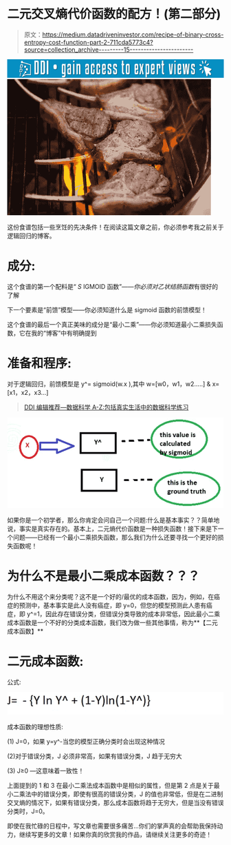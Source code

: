 # 二元交叉熵代价函数的配方！(第二部分)

> 原文：<https://medium.datadriveninvestor.com/recipe-of-binary-cross-entropy-cost-function-part-2-711cda5773c4?source=collection_archive---------15----------------------->

[![](img/79ddb984a6d50280bf2c8ff54b062680.png)](http://www.track.datadriveninvestor.com/1B9E)![](img/268654b1dbef71839037ed07d410be63.png)

这份食谱包括一些烹饪的先决条件！在阅读这篇文章之前，你必须参考我之前关于逻辑回归的博客。

# 成分:

这个食谱的第一个配料是“ *S* IGMOID 函数”——*你必须对乙状结肠函数*有很好的了解

下一个要素是“前馈”模型——你必须知道什么是 sigmoid 函数的前馈模型！

这个食谱的最后一个真正美味的成分是“最小二乘”——你必须知道最小二乘损失函数，它在我的“博客”中有明确提到

# 准备和程序:

对于逻辑回归，前馈模型是 y^= sigmoid(w.x ),其中 w=[w0，w1，w2…..] & x=[x1，x2，x3…]

> [DDI 编辑推荐—数据科学 A-Z:包括真实生活中的数据科学练习](http://go.datadriveninvestor.com/datascience/matf)

![](img/fc59f83e0b94a5274af6a902e0eab3d3.png)

如果你是一个初学者，那么你肯定会问自己一个问题:什么是基本事实？？简单地说，事实是真实存在的。基本上，二元熵代价函数是一种损失函数！接下来是下一个问题——已经有一个最小二乘损失函数，那么我们为什么还要寻找一个更好的损失函数呢！

# 为什么不是最小二乘成本函数？？？

为什么不用这个来分类呢？这不是一个好的/最优的成本函数，因为，例如，在癌症的预测中，基本事实是此人没有癌症，即 y=0，但您的模型预测此人患有癌症，即 y^=1，因此存在错误分类，但错误分类导致的成本非常低，因此最小二乘成本函数是一个不好的分类成本函数，我们改为做一些其他事情，称为**【二元成本函数】**

# 二元成本函数:

公式:

![](img/41b7036ae4ea8b9547d5e13fc6e07ed8.png)

成本函数的理想性质:

(1) J=0，如果 y=y^-当您的模型正确分类时会出现这种情况

(2)对于错误分类，J 必须非常高，如果有错误分类，J 趋于无穷大

(3) J≥0 —这意味着一致性！

上面提到的 1 和 3 在最小二乘法成本函数中是相似的属性，但是第 2 点是关于最小二乘法中的错误分类，即使有很高的错误分类，J 的值也非常低，但是在二进制交叉熵的情况下，如果有错误分类，那么成本函数将趋于无穷大，但是当没有错误分类时，J=0。

即使在我忙碌的日程中，写文章也需要很多痛苦…你们的掌声真的会帮助我保持动力，继续写更多的文章！如果你真的欣赏我的作品，请继续关注更多的奇迹！